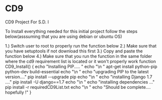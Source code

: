 # CD9
CD9 Project For S.D. I

To Install everything needed for this initial project follow the steps below(asssuming that you are using debian or ubuntu OS)

1.) Switch user to root to properly run the function below
2.) Make sure that you have setuptools if not download this first
3.) Copy and paste the function below
4.) Make sure that you run the function in the same folder where the cd9 requirement list is located or it won't properly work
	function CD9_Install()
	{
		echo "Installing PIP..... "
		echo "\n "
		apt-get install python-pip python-dev build-essential
		echo "\n "
		echo "upgrading PIP to the latest version...."
		pip install --upgrade pip 
		echo "\n "
		echo "installing Django 1.7 ...."
		pip install -U django==1.7
		echo "\n "
		echo "installing dependencies ..."
		pip install -r requiredCD9List.txt
		echo "\n "
		echo "Should be complete.... hopefully !"
	}
